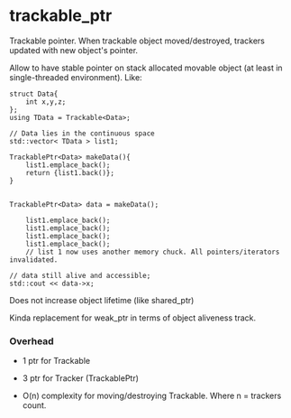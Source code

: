 # trackable_ptr
Trackable pointer. When trackable object moved/destroyed, trackers updated with new object's pointer.

Allow to have stable pointer on stack allocated movable object (at least in single-threaded environment).
Like:

    struct Data{
        int x,y,z;
    };
    using TData = Trackable<Data>;

    // Data lies in the continuous space
    std::vector< TData > list1;

    TrackablePtr<Data> makeData(){
        list1.emplace_back();
        return {list1.back()};
    }


    TrackablePtr<Data> data = makeData();

        list1.emplace_back();
        list1.emplace_back();
        list1.emplace_back();
        list1.emplace_back();
        // list 1 now uses another memory chuck. All pointers/iterators invalidated.

    // data still alive and accessible;
    std::cout << data->x;



Does not increase object lifetime (like shared_ptr)

Kinda replacement for weak_ptr in terms of object aliveness track.



### Overhead
 * 1 ptr for Trackable
 * 3 ptr for Tracker (TrackablePtr)

 * O(n) complexity for moving/destroying Trackable. Where n = trackers count.